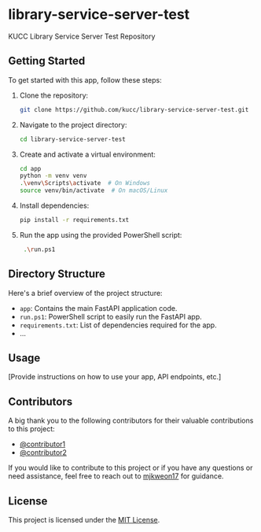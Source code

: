 # library-service-server-test

KUCC Library Service Server Test Repository

## Getting Started

To get started with this app, follow these steps:

1. Clone the repository: 
    ```bash
    git clone https://github.com/kucc/library-service-server-test.git
    ```
2. Navigate to the project directory:
    ```bash
    cd library-service-server-test
    ```
3. Create and activate a virtual environment: 
    ```bash
    cd app
    python -m venv venv
    .\venv\Scripts\activate  # On Windows
    source venv/bin/activate  # On macOS/Linux
    ```
4. Install dependencies: 
    ```bash
    pip install -r requirements.txt
    ```
5. Run the app using the provided PowerShell script:
    ```bash
     .\run.ps1
    ```

## Directory Structure

Here's a brief overview of the project structure:

- `app`: Contains the main FastAPI application code.
- `run.ps1`: PowerShell script to easily run the FastAPI app.
- `requirements.txt`: List of dependencies required for the app.
- ...

## Usage

[Provide instructions on how to use your app, API endpoints, etc.]

## Contributors

A big thank you to the following contributors for their valuable contributions to this project:

- [@contributor1](https://github.com/contributor1)
- [@contributor2](https://github.com/contributor2)

If you would like to contribute to this project or if you have any questions or need assistance, feel free to reach out to [mjkweon17](https://github.com/mjkweon17) for guidance.


## License

This project is licensed under the [MIT License](LICENSE).